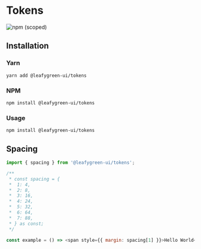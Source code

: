 # Tokens

![npm (scoped)](https://img.shields.io/npm/v/@leafygreen-ui/tokens.svg)

## Installation

### Yarn

```shell
yarn add @leafygreen-ui/tokens
```

### NPM

```shell
npm install @leafygreen-ui/tokens
```

### Usage

```shell
npm install @leafygreen-ui/tokens
```

## Spacing

```js
import { spacing } from '@leafygreen-ui/tokens';

/**
 * const spacing = {
 *  1: 4,
 *  2: 8,
 *  3: 16,
 *  4: 24,
 *  5: 32,
 *  6: 64,
 *  7: 88,
 * } as const;
 */

const example = () => <span style={{ margin: spacing[1] }}>Hello World</span>;
```

